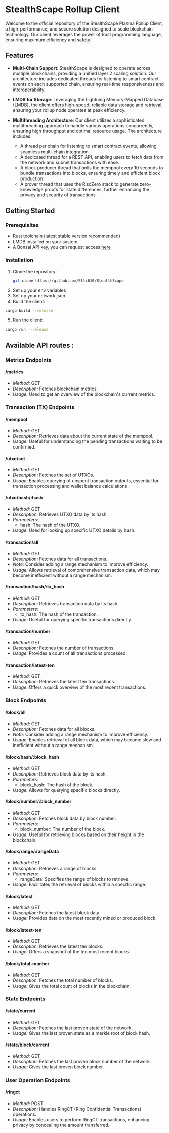# StealthScape Rollup Client

Welcome to the official repository of the StealthScape Plasma Rollup Client, a high-performance, and secure solution designed to scale blockchain technology. Our client leverages the power of Rust programming language, ensuring maximum efficiency and safety.

## Features

- **Multi-Chain Support**: StealthScape is designed to operate across multiple blockchains, providing a unified layer 2 scaling solution. Our architecture includes dedicated threads for listening to smart contract events on each supported chain, ensuring real-time responsiveness and interoperability.

- **LMDB for Storage**: Leveraging the Lightning Memory-Mapped Database (LMDB), the client offers high-speed, reliable data storage and retrieval, ensuring your rollup node operates at peak efficiency.

- **Multithreading Architecture**: Our client utilizes a sophisticated multithreading approach to handle various operations concurrently, ensuring high throughput and optimal resource usage. The architecture includes:
  - A thread per chain for listening to smart contract events, allowing seamless multi-chain integration.
  - A dedicated thread for a REST API, enabling users to fetch data from the network and submit transactions with ease.
  - A block producer thread that polls the mempool every 10 seconds to bundle transactions into blocks, ensuring timely and efficient block production.
  - A prover thread that uses the RiscZero stack to generate zero-knowledge proofs for state differences, further enhancing the privacy and security of transactions.

## Getting Started

### Prerequisites

- Rust toolchain (latest stable version recommended)
- LMDB installed on your system
- A Bonsai API key, you can request access [here](https://docs.google.com/forms/d/e/1FAIpQLSf9mu18V65862GS4PLYd7tFTEKrl90J5GTyzw_d14ASxrruFQ/viewform)

### Installation

1. Clone the repository:
   ```bash
   git clone https://github.com/Elli610/StealthScape
   ```
2. Set up your env variables
3. Set up your network.json
4. Build the client:

```bash
cargo build --release
```

5. Run the client:

```bash
cargo run --release
```

## Available API routes :

### Metrics Endpoints

#### /metrics

- _Method:_ GET
- _Description:_ Fetches blockchain metrics.
- _Usage:_ Used to get an overview of the blockchain's current metrics.

### Transaction (TX) Endpoints

#### /mempool

- _Method:_ GET
- _Description:_ Retrieves data about the current state of the mempool.
- _Usage:_ Useful for understanding the pending transactions waiting to be confirmed.

#### /utxo/set

- _Method:_ GET
- _Description:_ Fetches the set of UTXOs.
- _Usage:_ Enables querying of unspent transaction outputs, essential for transaction processing and wallet balance calculations.

#### /utxo/hash/:hash

- _Method:_ GET
- _Description:_ Retrieves UTXO data by its hash.
- _Parameters:_
  - hash: The hash of the UTXO.
- _Usage:_ Used for looking up specific UTXO details by hash.

#### /transaction/all

- _Method:_ GET
- _Description:_ Fetches data for all transactions.
- _Note:_ Consider adding a range mechanism to improve efficiency.
- _Usage:_ Allows retrieval of comprehensive transaction data, which may become inefficient without a range mechanism.

#### /transaction/hash/:tx_hash

- _Method:_ GET
- _Description:_ Retrieves transaction data by its hash.
- _Parameters:_
  - tx_hash: The hash of the transaction.
- _Usage:_ Useful for querying specific transactions directly.

#### /transaction/number

- _Method:_ GET
- _Description:_ Fetches the number of transactions.
- _Usage:_ Provides a count of all transactions processed.

#### /transaction/latest-ten

- _Method:_ GET
- _Description:_ Retrieves the latest ten transactions.
- _Usage:_ Offers a quick overview of the most recent transactions.

### Block Endpoints

#### /block/all

- _Method:_ GET
- _Description:_ Fetches data for all blocks.
- _Note:_ Consider adding a range mechanism to improve efficiency.
- _Usage:_ Enables retrieval of all block data, which may become slow and inefficient without a range mechanism.

#### /block/hash/:block_hash

- _Method:_ GET
- _Description:_ Retrieves block data by its hash.
- _Parameters:_
  - block_hash: The hash of the block.
- _Usage:_ Allows for querying specific blocks directly.

#### /block/number/:block_number

- _Method:_ GET
- _Description:_ Fetches block data by block number.
- _Parameters:_
  - block_number: The number of the block.
- _Usage:_ Useful for retrieving blocks based on their height in the blockchain.

#### /block/range/:rangeData

- _Method:_ GET
- _Description:_ Retrieves a range of blocks.
- _Parameters:_
  - rangeData: Specifies the range of blocks to retrieve.
- _Usage:_ Facilitates the retrieval of blocks within a specific range.

#### /block/latest

- _Method:_ GET
- _Description:_ Fetches the latest block data.
- _Usage:_ Provides data on the most recently mined or produced block.

#### /block/latest-ten

- _Method:_ GET
- _Description:_ Retrieves the latest ten blocks.
- _Usage:_ Offers a snapshot of the ten most recent blocks.

#### /block/total-number

- _Method:_ GET
- _Description:_ Fetches the total number of blocks.
- _Usage:_ Gives the total count of blocks in the blockchain.

### State Endpoints

#### /state/current

- _Method:_ GET
- _Description:_ Fetches the last proven state of the network.
- _Usage:_ Gives the last proven state as a merkle root of block hash.

#### /state/block/current

- _Method:_ GET
- _Description:_ Fetches the last proven block number of the network.
- _Usage:_ Gives the last proven block number.

### User Operation Endpoints

#### /ringct

- _Method:_ POST
- _Description:_ Handles RingCT (Ring Confidential Transactions) operations.
- _Usage:_ Enables users to perform RingCT transactions, enhancing privacy by concealing the amount transferred.
